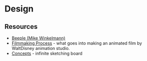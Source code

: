 # Design

## Resources

- [Beeple (Mike Winkelmann)](https://www.beeple-crap.com/)
- [Filmmaking Process](https://disneyanimation.com/process/) - what goes into making an animated film by WaltDisney animation studio.
- [Concepts](https://concepts.app) - infinite sketching board

